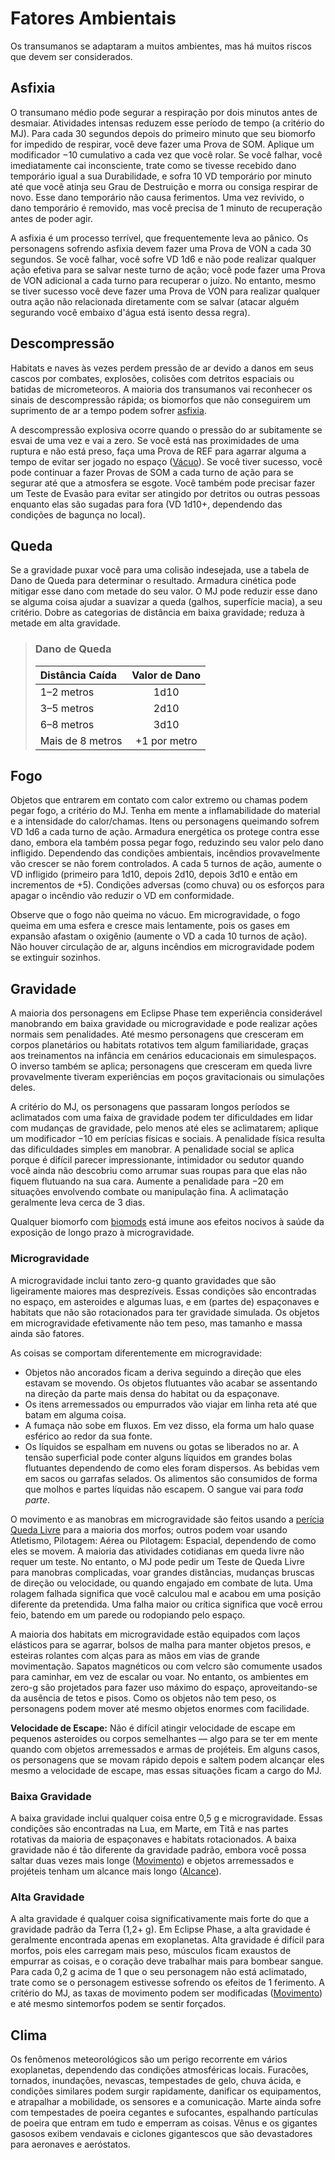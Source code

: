 # Fatores Ambientais

Os transumanos se adaptaram a muitos ambientes, mas há muitos riscos que devem ser considerados.

<!--sort-->

## Asfixia

O transumano médio pode segurar a respiração por dois minutos antes de desmaiar. Atividades intensas reduzem esse período de tempo (a critério do MJ). Para cada 30 segundos depois do primeiro minuto que seu biomorfo for impedido de respirar, você deve fazer uma Prova de SOM. Aplique um modificador −10 cumulativo a cada vez que você rolar. Se você falhar, você imediatamente cai inconsciente, trate como se tivesse recebido dano temporário igual a sua Durabilidade, e sofra 10 VD temporário por minuto até que você atinja seu Grau de Destruição e morra ou consiga respirar de novo. Esse dano temporário não causa ferimentos. Uma vez revivido, o dano temporário é removido, mas você precisa de 1 minuto de recuperação antes de poder agir.

A asfixia é um processo terrível, que frequentemente leva ao pânico. Os personagens sofrendo asfixia devem fazer uma Prova de VON a cada 30 segundos. Se você falhar, você sofre VD 1d6 e não pode realizar qualquer ação efetiva para se salvar neste turno de ação; você pode fazer uma Prova de VON adicional a cada turno para recuperar o juízo. No entanto, mesmo se tiver sucesso você deve fazer uma Prova de VON para realizar qualquer outra ação não relacionada diretamente com se salvar (atacar alguém segurando você embaixo d'água está isento dessa regra).

## Descompressão

Habitats e naves às vezes perdem pressão de ar devido a danos em seus cascos por combates, explosões, colisões com detritos espaciais ou batidas de micrometeoros. A maioria dos transumanos vai reconhecer os sinais de descompressão rápida; os biomorfos que não conseguirem um suprimento de ar a tempo podem sofrer [asfixia](#asphyxiation).

A descompressão explosiva ocorre quando o pressão do ar subitamente se esvai de uma vez e vai a zero. Se você está nas proximidades de uma ruptura e não está preso, faça uma Prova de REF para agarrar alguma a tempo de evitar ser jogado no espaço ([Vácuo](29-hostile-environments.md#vacuum)). Se você tiver sucesso, você pode continuar a fazer Provas de SOM a cada turno de ação para se segurar até que a atmosfera se esgote. Você também pode precisar fazer um Teste de Evasão para evitar ser atingido por detritos ou outras pessoas enquanto elas são sugadas para fora (VD 1d10+, dependendo das condições de bagunça no local).

## Queda

Se a gravidade puxar você para uma colisão indesejada, use a tabela de Dano de Queda para determinar o resultado. Armadura cinética pode mitigar esse dano com metade do seu valor. O MJ pode reduzir esse dano se alguma coisa ajudar a suavizar a queda (galhos, superfície macia), a seu critério. Dobre as categorias de distância em baixa gravidade; reduza à metade em alta gravidade.

<blockquote class="table">

### Dano de Queda

| Distância Caída  | Valor de Dano |
|:---------------- |:-------------:|
| 1–2 metros       |     1d10      |
| 3–5 metros       |     2d10      |
| 6–8 metros       |     3d10      |
| Mais de 8 metros | +1 por metro  |

</blockquote>

## Fogo

Objetos que entrarem em contato com calor extremo ou chamas podem pegar fogo, a critério do MJ. Tenha em mente a inflamabilidade do material e a intensidade do calor/chamas. Itens ou personagens queimando sofrem VD 1d6 a cada turno de ação. Armadura energética os protege contra esse dano, embora ela também possa pegar fogo, reduzindo seu valor pelo dano infligido. Dependendo das condições ambientais, incêndios provavelmente vão crescer se não forem controlados. A cada 5 turnos de ação, aumente o VD infligido (primeiro para 1d10, depois 2d10, depois 3d10 e então em incrementos de +5). Condições adversas (como chuva) ou os esforços para apagar o incêndio vão reduzir o VD em conformidade.

Observe que o fogo não queima no vácuo. Em microgravidade, o fogo queima em uma esfera e cresce mais lentamente, pois os gases em expansão afastam o oxigênio (aumente o VD a cada 10 turnos de ação). Não houver circulação de ar, alguns incêndios em microgravidade podem se extinguir sozinhos.

## Gravidade

A maioria dos personagens em Eclipse Phase tem experiência considerável manobrando em baixa gravidade ou microgravidade e pode realizar ações normais sem penalidades. Até mesmo personagens que cresceram em corpos planetários ou habitats rotativos tem algum familiaridade, graças aos treinamentos na infância em cenários educacionais em simulespaços. O inverso também se aplica; personagens que cresceram em queda livre provavelmente tiveram experiências em poços gravitacionais ou simulações deles.

A critério do MJ, os personagens que passaram longos períodos se aclimatados com uma faixa de gravidade podem ter dificuldades em lidar com mudanças de gravidade, pelo menos até eles se aclimatarem; aplique um modificador −10 em perícias físicas e sociais. A penalidade física resulta das dificuldades simples em manobrar. A penalidade social se aplica porque é difícil parecer impressionante, intimidador ou sedutor quando você ainda não descobriu como arrumar suas roupas para que elas não fiquem flutuando na sua cara. Aumente a penalidade para −20 em situações envolvendo combate ou manipulação fina. A aclimatação geralmente leva cerca de 3 dias.

Qualquer biomorfo com [biomods](../16/05-common-tech-and-ware.md#standard-augmentations) está imune aos efeitos nocivos à saúde da exposição de longo prazo à microgravidade.

### Microgravidade

A microgravidade inclui tanto zero-g quanto gravidades que são ligeiramente maiores mas desprezíveis. Essas condições são encontradas no espaço, em asteroides e algumas luas, e em (partes de) espaçonaves e habitats que não são rotacionados para ter gravidade simulada. Os objetos em microgravidade efetivamente não tem peso, mas tamanho e massa ainda são fatores.

As coisas se comportam diferentemente em microgravidade:

- Objetos não ancorados ficam a deriva seguindo a direção que eles estavam se movendo. Os objetos flutuantes vão acabar se assentando na direção da parte mais densa do habitat ou da espaçonave.
- Os itens arremessados ou empurrados vão viajar em linha reta até que batam em alguma coisa.
- A fumaça não sobe em fluxos. Em vez disso, ela forma um halo quase esférico ao redor da sua fonte.
- Os líquidos se espalham em nuvens ou gotas se liberados no ar. A tensão superficial pode conter alguns líquidos em grandes bolas flutuantes dependendo de como eles foram dispersos. As bebidas vem em sacos ou garrafas selados. Os alimentos são consumidos de forma que molhos e partes líquidas não escapem. O sangue vai para _toda parte_.

O movimento e as manobras em microgravidade são feitos usando a [perícia Queda Livre](../04/19-active-skill-list.md#free-fall) para a maioria dos morfos; outros podem voar usando Atletismo, Pilotagem: Aérea ou Pilotagem: Espacial, dependendo de como eles se movem. A maioria das atividades cotidianas em queda livre não requer um teste. No entanto, o MJ pode pedir um Teste de Queda Livre para manobras complicadas, voar grandes distâncias, mudanças bruscas de direção ou velocidade, ou quando engajado em combate de luta. Uma rolagem falhada significa que você calculou mal e acabou em uma posição diferente da pretendida. Uma falha maior ou crítica significa que você errou feio, batendo em um parede ou rodopiando pelo espaço.

A maioria dos habitats em microgravidade estão equipados com laços elásticos para se agarrar, bolsos de malha para manter objetos presos, e esteiras rolantes com alças para as mãos em vias de grande movimentação. Sapatos magnéticos ou com velcro são comumente usados para caminhar, em vez de escalar ou voar. No entanto, os ambientes em zero-g são projetados para fazer uso máximo do espaço, aproveitando-se da ausência de tetos e pisos. Como os objetos não tem peso, os personagens podem mover até mesmo objetos enormes com facilidade.

**Velocidade de Escape:** Não é difícil atingir velocidade de escape em pequenos asteroides ou corpos semelhantes — algo para se ter em mente quando com objetos arremessados e armas de projéteis. Em alguns casos, os personagens que se movam rápido depois e saltem podem alcançar eles mesmo a velocidade de escape, mas essas situações ficam a cargo do MJ.

### Baixa Gravidade

A baixa gravidade inclui qualquer coisa entre 0,5&nbsp;g e microgravidade. Essas condições são encontradas na Lua, em Marte, em Titã e nas partes rotativas da maioria de espaçonaves e habitats rotacionados. A baixa gravidade não é tão diferente da gravidade padrão, embora você possa saltar duas vezes mais longe ([Movimento](24-movement.md)) e objetos arremessados e projéteis tenham um alcance mais longo ([Alcance](04-ranged-combat.md#range)).

### Alta Gravidade

A alta gravidade é qualquer coisa significativamente mais forte do que a gravidade padrão da Terra (1,2+&nbsp;g). Em Eclipse Phase, a alta gravidade é geralmente encontrada apenas em exoplanetas. Alta gravidade é difícil para morfos, pois eles carregam mais peso, músculos ficam exaustos de empurrar as coisas, e o coração deve trabalhar mais para bombear sangue. Para cada 0,2&nbsp;g acima de 1 que o seu personagem não está aclimatado, trate como se o personagem estivesse sofrendo os efeitos de 1 ferimento. A critério do MJ, as taxas de movimento podem ser modificadas ([Movimento](24-movement.md)) e até mesmo sintemorfos podem se sentir forçados.

## Clima

Os fenômenos meteorológicos são um perigo recorrente em vários exoplanetas, dependendo das condições atmosféricas locais. Furacões, tornados, inundações, nevascas, tempestades de gelo, chuva ácida, e condições similares podem surgir rapidamente, danificar os equipamentos, e atrapalhar a mobilidade, os sensores e a comunicação. Marte ainda sofre com tempestades de poeira cegantes e sufocantes, espalhando partículas de poeira que entram em tudo e emperram as coisas. Vênus e os gigantes gasosos exibem vendavais e ciclones gigantescos que são devastadores para aeronaves e aeróstatos.

<!--sort-end-->


